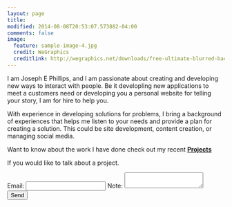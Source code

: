 ```yaml
---
layout: page
title: 
modified: 2014-08-08T20:53:07.573882-04:00
comments: false
image:
  feature: sample-image-4.jpg
  credit: WeGraphics
  creditlink: http://wegraphics.net/downloads/free-ultimate-blurred-background-pack/
---
```


I am Joseph E Phillips, and I am passionate about creating and developing new ways to interact with people. Be it developling new applications to meet a customers need or developing you a personal website for telling your story, I am for hire to help you. 

With experience in developing solutions for problems, I bring a background of experiences that helps me listen to your needs and provide a plan for creating a solution. This could be site development, content creation, or managing social media.

Want to know about the work I have done check out my recent <a href="{{ site.url }}/projects">**Projects**</a>

If you would like to talk about a project.

<form action="http://formspree.io/joseph@josephephillips.com" method="POST">
  Email: <input type="email" name="_replyto">
  Note: <textarea name="body"></textarea>
  <input type="hidden" name="_subject" value="New Webite Email!" />
  <input type="submit" value="Send">
</form>

